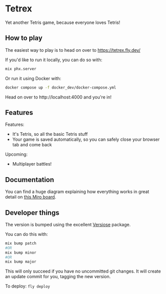# Tetrex

Yet another Tetris game, because everyone loves Tetris!

## How to play

The easiest way to play is to head on over to https://tetrex.fly.dev/

If you'd like to run it locally, you can do so with:

```sh
mix phx.server
```

Or run it using Docker with:

```sh
docker compose up -f docker_dev/docker-compose.yml
```

Head on over to http://localhost:4000 and you're in!

## Features

Features:

- It's Tetris, so all the basic Tetris stuff
- Your game is saved automatically, so you can safely close your browser tab and come back

Upcoming:

- Multiplayer battles!

## Documentation

You can find a huge diagram explaining how everything works in great detail on [this Miro board](https://miro.com/app/board/uXjVMCAiwn8=/?share_link_id=465426947222).

## Developer things

The version is bumped using the excellent [Versiose](https://hexdocs.pm/versioce/readme.html) package.

You can do this with:

```sh
mix bump patch
#OR
mix bump minor
#OR
mix bump major
```

This will only succeed if you have no uncommitted git changes.
It will create an update commit for you, tagging the new version.

To deploy: `fly deploy`
